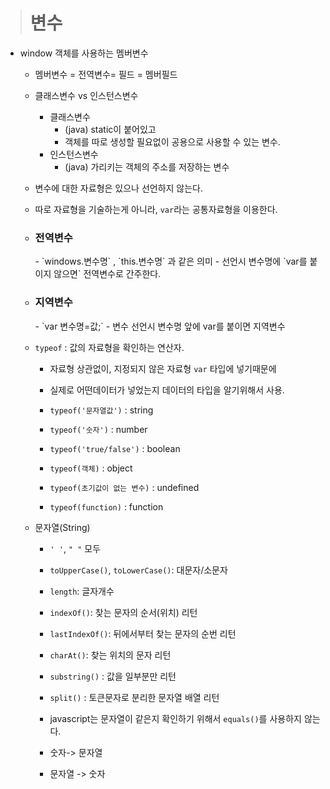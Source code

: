 
> # 변수

- window 객체를 사용하는 멤버변수
  - 멤버변수 = 전역변수= 필드 = 멤버필드
  - 클래스변수 vs 인스턴스변수
    - 클래스변수
      - (java) static이 붙어있고
      - 객체를 따로 생성할 필요없이 공용으로 사용할 수 있는 변수.
    - 인스턴스변수
      - (java) 가리키는 객체의 주소를 저장하는 변수


  - 변수에 대한 자료형은 있으나 선언하지 않는다.
  - 따로 자료형을 기술하는게 아니라, `var`라는 공통자료형을 이용한다.

  - <h3>전역변수</h3>
    - `windows.변수명` , `this.변수명` 과 같은 의미
    - 선언시 변수명에 `var를 붙이지 않으면` 전역변수로 간주한다.

  - <h3>지역변수</h3>
    - `var 변수명=값;`
    - 변수 선언시 변수명 앞에 var를 붙이면 지역변수


  - `typeof` : 값의 자료형을 확인하는 연산자.
    - 자료형 상관없이, 지정되지 않은 자료형 `var` 타입에 넣기때문에
    - 실제로 어떤데이터가 넣었는지 데이터의 타입을 알기위해서 사용.


    - `typeof('문자열값')` : string
    - `typeof('숫자')` : number
    - `typeof('true/false')` : boolean
    - `typeof(객체)` : object
    - `typeof(초기값이 없는 변수)` : undefined
    - `typeof(function)` : function

  - 문자열(String)
    - `' '`, `" "` 모두
    - `toUpperCase()`, `toLowerCase()`: 대문자/소문자
    - `length`: 글자개수
    - `indexOf()`: 찾는 문자의 순서(위치) 리턴
    - `lastIndexOf()`: 뒤에서부터 찾는 문자의 순번 리턴
    - `charAt()`: 찾는 위치의 문자 리턴
    - `substring()` : 값을 일부분만 리턴
    - `split()` : 토큰문자로 분리한 문자열 배열 리턴
    - javascript는 문자열이 같은지 확인하기 위해서 `equals()`를 사용하지 않는다.

    - 숫자-> 문자열
    - 문자열 -> 숫자
